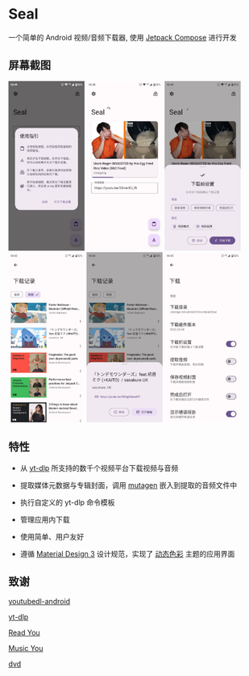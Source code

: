 # Seal
一个简单的 Android 视频/音频下载器, 使用 [Jetpack Compose](https://developer.android.com/jetpack/compose) 进行开发

## 屏幕截图

<div>
<img src="README.assets/1-zh.jpg" width="30%" />
<img src="README.assets/3-zh.jpg" width="30%" />
<img src="README.assets/2-zh.jpg"width="30%" />
<img src="README.assets/6-zh.jpg" width="30%"/>
<img src="README.assets/5-zh.jpg"  width="30%" />
<img src="README.assets/4-zh.jpg"  width="30%" />
</div>


## 特性

- 从 [yt-dlp](https://github.com/yt-dlp/yt-dlp) 所支持的数千个视频平台下载视频与音频

- 提取媒体元数据与专辑封面，调用 [mutagen](https://github.com/quodlibet/mutagen) 嵌入到提取的音频文件中

- 执行自定义的 yt-dlp 命令模板

- 管理应用内下载

- 使用简单、用户友好

- 遵循 [Material Design 3](https://m3.material.io/) 设计规范，实现了 [动态色彩](https://m3.material.io/foundations/customization) 主题的应用界面

## 致谢

[youtubedl-android](https://github.com/yausername/youtubedl-android)

[yt-dlp](https://github.com/yt-dlp/yt-dlp)

[Read You](https://github.com/Ashinch/ReadYou)

[Music You](https://github.com/Kyant0/MusicYou)

[dvd](https://github.com/yausername/dvd)
